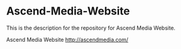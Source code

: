 # Ascend-Media-Website
This is the description for the repository for Ascend Media Website.

Ascend Media Website
http://ascendmedia.com/
